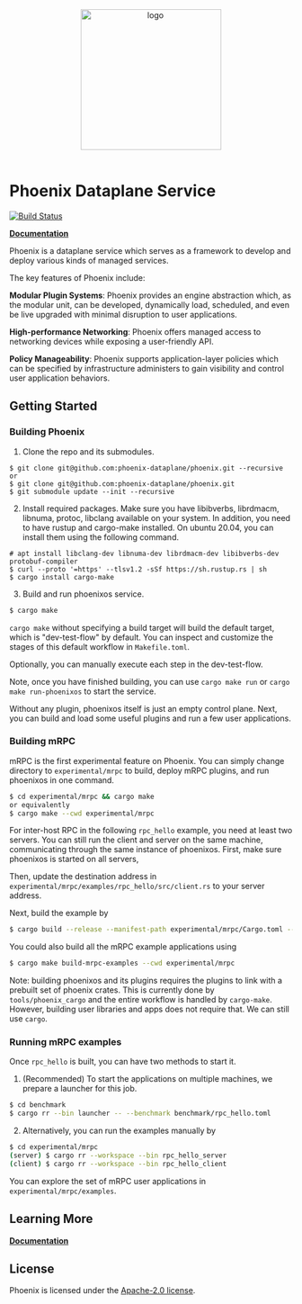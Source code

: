 <div align="center">
<img src="https://github.com/phoenix-dataplane/phoenix/blob/main/phoenix-logo-red-black.png" alt="logo" width="250"></img>
<br></br>
</div>

# Phoenix Dataplane Service

[![Build Status](https://github.com/phoenix-dataplane/phoenix/workflows/build/badge.svg)](https://github.com/phoenix-dataplane/phoenix/actions)

[**Documentation**](https://phoenix-dataplane.github.io/)

Phoenix is a dataplane service which serves as a framework to develop and deploy various kinds of managed services.

The key features of Phoenix include:

**Modular Plugin Systems**: Phoenix provides an engine abstraction which, as the modular unit, can be developed, dynamically load, scheduled, and even be live upgraded with minimal disruption to user applications.

**High-performance Networking**: Phoenix offers managed access to networking devices while exposing a user-friendly API.

**Policy Manageability**: Phoenix supports application-layer policies which can be specified by infrastructure administers to gain visibility and control user application behaviors.

## Getting Started

### Building Phoenix
1. Clone the repo and its submodules.
```
$ git clone git@github.com:phoenix-dataplane/phoenix.git --recursive
or
$ git clone git@github.com:phoenix-dataplane/phoenix.git
$ git submodule update --init --recursive
```

2. Install required packages.
Make sure you have libibverbs, librdmacm, libnuma, protoc, libclang
available on your system.
In addition, you need to have rustup and cargo-make installed.
On ubuntu 20.04, you can install them using the following
command.
```
# apt install libclang-dev libnuma-dev librdmacm-dev libibverbs-dev protobuf-compiler
$ curl --proto '=https' --tlsv1.2 -sSf https://sh.rustup.rs | sh
$ cargo install cargo-make
```

3. Build and run phoenixos service.
```bash
$ cargo make
```
`cargo make` without specifying a build target will build the default
target, which is "dev-test-flow" by default. You can inspect and
customize the stages of this default workflow in `Makefile.toml`.

Optionally, you can manually execute each step in the dev-test-flow.

Note, once you have finished building, you can use `cargo make run` or
`cargo make run-phoenixos` to start the service.

Without any plugin, phoenixos itself is just an empty control plane. Next,
you can build and load some useful plugins and run a few user applications.

### Building mRPC
mRPC is the first experimental feature on Phoenix.
You can simply change directory to `experimental/mrpc` to build, 
deploy mRPC plugins, and run phoenixos in one command.

```bash
$ cd experimental/mrpc && cargo make
or equivalently
$ cargo make --cwd experimental/mrpc
```

For inter-host RPC in the following `rpc_hello` example, you need at
least two servers. You can still run the client and server on the same
machine, communicating through the same instance of phoenixos.
First, make sure phoenixos is started on all servers, 

Then, update the destination address in `experimental/mrpc/examples/rpc_hello/src/client.rs`
to your server address.

Next, build the example by
```bash
$ cargo build --release --manifest-path experimental/mrpc/Cargo.toml --workspace -p rpc_hello
```

You could also build all the mRPC example applications using
```bash
$ cargo make build-mrpc-examples --cwd experimental/mrpc
```
Note: building phoenixos and its plugins requires the plugins to link
with a prebuilt set of phoenix crates. This is currently done by
`tools/phoenix_cargo` and the entire workflow is handled by
`cargo-make`. However, building user libraries and apps does not require that.
We can still use `cargo`.

### Running mRPC examples
Once `rpc_hello` is built, you can have two methods to start it.
1. (Recommended) To start the applications on multiple machines, we prepare
a launcher for this job.
```bash
$ cd benchmark
$ cargo rr --bin launcher -- --benchmark benchmark/rpc_hello.toml
```

2. Alternatively, you can run the examples manually by
```bash
$ cd experimental/mrpc
(server) $ cargo rr --workspace --bin rpc_hello_server
(client) $ cargo rr --workspace --bin rpc_hello_client
```

You can explore the set of mRPC user applications in
`experimental/mrpc/examples`.

## Learning More
[**Documentation**](https://phoenix-dataplane.github.io/)

## License
Phoenix is licensed under the [Apache-2.0 license](https://github.com/phoenix-dataplane/phoenix/blob/main/LICENSE).
